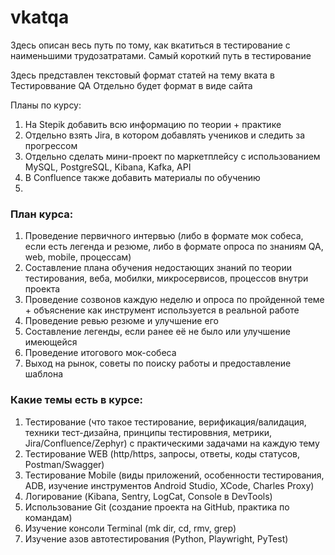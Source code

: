 # vkatqa
Здесь описан весь путь по тому, как вкатиться в тестирование с наименьшими трудозатратами. Самый короткий путь в тестирование

Здесь представлен текстовый формат статей на тему вката в Тестироввание QA
Отдельно будет формат в виде сайта

Планы по курсу:
1. На Stepik добавить всю информацию по теории + практике
2. Отдельно взять Jira, в котором добавлять учеников и следить за прогрессом
3. Отдельно сделать мини-проект по маркетплейсу с использованием MySQL, PostgreSQL, Kibana, Kafka, API 
4. В Confluence также добавить материалы по обучению
5. 


### План курса:
1. Проведение первичного интервью (либо в формате мок собеса, если есть легенда и резюме, либо в формате опроса по знаниям QA, web, mobile, процессам)
2. Составление плана обучения недостающих знаний по теории тестирования, веба, мобилки, микросервисов, процессов внутри проекта
3. Проведение созвонов каждую неделю и опроса по пройденной теме + объяснение как инструмент используется в реальной работе
4. Проведение ревью резюме и улучшение его
5. Составление легенды, если ранее её не было или улучшение имеющейся
6. Проведение итогового мок-собеса
7. Выход на рынок, советы по поиску работы и предоставление шаблона

### Какие темы есть в курсе:
1. Тестирование (что такое тестирование, верификация/валидация, техники тест-дизайна, принципы тестироввния, метрики, Jira/Confluence/Zephyr) с практическими задачами на каждую тему
2. Тестирование WEB (http/https, запросы, ответы, коды статусов, Postman/Swagger)
3. Тестирование Mobile (виды приложений, особенности тестирования, ADB, изучение инструментов Android Studio, XCode, Charles Proxy)
4. Логирование (Kibana, Sentry, LogCat, Console в DevTools)
5. Использование Git (создание проекта на GitHub, практика по командам)
6. Изучение консоли Terminal (mk dir, cd, rmv, grep)
7. Изучение азов автотестирования (Python, Playwright, PyTest)
